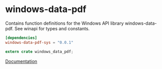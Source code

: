 # windows-data-pdf #
Contains function definitions for the Windows API library windows-data-pdf. See winapi for types and constants.

```toml
[dependencies]
windows-data-pdf-sys = "0.0.1"
```

```rust
extern crate windows_data_pdf;
```

[Documentation](https://retep998.github.io/doc/windows-data-pdf/)
